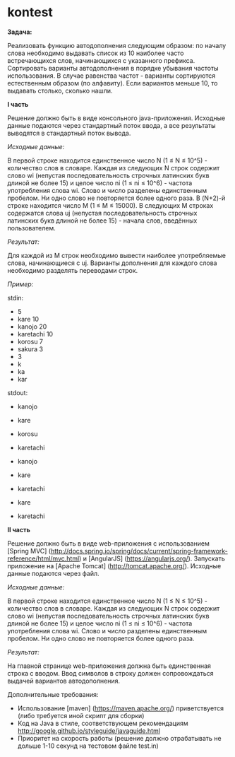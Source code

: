 # kontest
**Задача:**

Реализовать функцию автодополнения следующим образом: по началу слова необходимо выдавать список из 10 наиболее часто встречающихся слов, начинающихся с указанного префикса. Сортировать варианты автодополнения в порядке убывания частоты использования. В случае равенства частот - варианты сортируются естественным образом (по алфавиту). Если вариантов меньше 10, то выдавать столько, сколько нашли.


**I часть**

Решение должно быть в виде консольного java-приложения. Исходные данные подаются через стандартный поток ввода, а все результаты выводятся в стандартный поток вывода.

*Исходные данные:*

В первой строке находится единственное число N (1 ≤ N ≤ 10^5) - количество слов в словаре. Каждая из следующих N строк содержит слово wi (непустая последовательность строчных латинских букв длиной не более 15) и целое число ni (1 ≤ ni ≤ 10^6) - частота употребления слова wi. Слово и число разделены единственным пробелом. Ни одно слово не повторяется более одного раза. В (N+2)-й строке находится число M (1 ≤ M ≤ 15000). В следующих M строках содержатся слова uj (непустая последовательность строчных латинских букв длиной не более 15) - начала слов, введённых пользователем.

*Результат:*

Для каждой из M строк необходимо вывести наиболее употребляемые слова, начинающиеся с uj. Варианты дополнения для каждого слова необходимо разделять переводами строк.

*Пример:*

stdin:

* 5
* kare 10
* kanojo 20
* karetachi 10
* korosu 7
* sakura 3
* 3
* k
* ka
* kar

stdout:

* kanojo
* kare
* korosu
* karetachi


* kanojo
* kare
* karetachi


* kare
* karetachi


**II часть**

Решение должно быть в виде web-приложения с использованием [Spring MVC] (http://docs.spring.io/spring/docs/current/spring-framework-reference/html/mvc.html) и [AngularJS] (https://angularjs.org/). Запускать приложение на [Apache Tomcat] (http://tomcat.apache.org/). Исходные данные подаются через файл.

*Исходные данные:*

В первой строке находится единственное число N (1 ≤ N ≤ 10^5) - количество слов в словаре. Каждая из следующих N строк содержит слово wi (непустая последовательность строчных латинских букв длиной не более 15) и целое число ni (1 ≤ ni ≤ 10^6) - частота употребления слова wi. Слово и число разделены единственным пробелом. Ни одно слово не повторяется более одного раза.

*Результат:*

На главной странице web-приложения должна быть единственная строка с вводом. Ввод символов в строку должен сопровождаться выдачей вариантов автодополнения.


Дополнительные требования:
* Использование [maven] (https://maven.apache.org/) приветствуется (либо требуется иной скрипт для сборки)
* Код на Java в стиле, соответствующем рекомендациям http://google.github.io/styleguide/javaguide.html
* Приоритет на скорость работы (решение должно отрабатывать не дольше 1-10 секунд на тестовом файле test.in)

